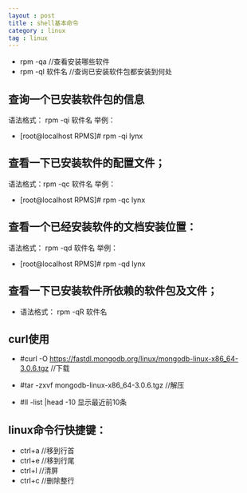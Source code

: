 ```yaml
---
layout : post
title : shell基本命令
category : linux
tag : linux
---
```



* rpm -qa   //查看安装哪些软件
* rpm -ql  软件名   //查询已安装软件包都安装到何处
## 查询一个已安装软件包的信息
语法格式： rpm -qi 软件名
举例：
* [root@localhost RPMS]# rpm -qi lynx
## 查看一下已安装软件的配置文件；
语法格式：rpm -qc 软件名
举例：
* [root@localhost RPMS]# rpm -qc lynx
## 查看一个已经安装软件的文档安装位置：
语法格式： rpm -qd 软件名
举例：
* [root@localhost RPMS]# rpm -qd lynx
## 查看一下已安装软件所依赖的软件包及文件；
* 语法格式： rpm -qR 软件名

## curl使用
* #curl -O https://fastdl.mongodb.org/linux/mongodb-linux-x86_64-3.0.6.tgz   //下载
* #tar -zxvf mongodb-linux-x86_64-3.0.6.tgz  //解压

* #ll -list |head -10 显示最近前10条

## linux命令行快捷键：
* ctrl+a   //移到行首
* ctrl+e   //移到行尾
* ctrl+l    //清屏
* ctrl+c   //删除整行


